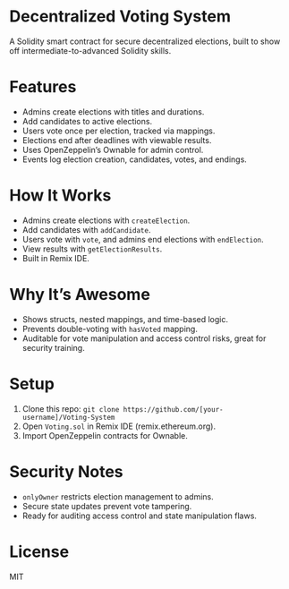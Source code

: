 
# Decentralized Voting System
A Solidity smart contract for secure decentralized elections, built to show off intermediate-to-advanced Solidity skills.

# Features
- Admins create elections with titles and durations.
- Add candidates to active elections.
- Users vote once per election, tracked via mappings.
- Elections end after deadlines with viewable results.
- Uses OpenZeppelin’s Ownable for admin control.
- Events log election creation, candidates, votes, and endings.

# How It Works
- Admins create elections with `createElection`.
- Add candidates with `addCandidate`.
- Users vote with `vote`, and admins end elections with `endElection`.
- View results with `getElectionResults`.
- Built in Remix IDE.

# Why It’s Awesome
- Shows structs, nested mappings, and time-based logic.
- Prevents double-voting with `hasVoted` mapping.
- Auditable for vote manipulation and access control risks, great for security training.

# Setup
1. Clone this repo: `git clone https://github.com/[your-username]/Voting-System`
2. Open `Voting.sol` in Remix IDE (remix.ethereum.org).
3. Import OpenZeppelin contracts for Ownable.

# Security Notes
- `onlyOwner` restricts election management to admins.
- Secure state updates prevent vote tampering.
- Ready for auditing access control and state manipulation flaws.

# License
MIT
